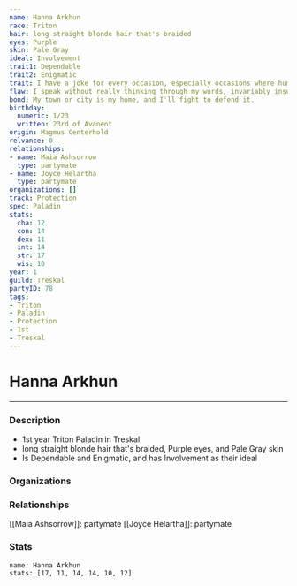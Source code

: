 ```yaml
---
name: Hanna Arkhun
race: Triton
hair: long straight blonde hair that's braided
eyes: Purple
skin: Pale Gray
ideal: Involvement
trait1: Dependable
trait2: Enigmatic
trait: I have a joke for every occasion, especially occasions where humor is inappropriate.
flaw: I speak without really thinking through my words, invariably insulting others.
bond: My town or city is my home, and I'll fight to defend it.
birthday:
  numeric: 1/23
  written: 23rd of Avanent
origin: Magmus Centerhold
relvance: 0
relationships:
- name: Maia Ashsorrow
  type: partymate
- name: Joyce Helartha
  type: partymate
organizations: []
track: Protection
spec: Paladin
stats:
  cha: 12
  con: 14
  dex: 11
  int: 14
  str: 17
  wis: 10
year: 1
guild: Treskal
partyID: 78
tags:
- Triton
- Paladin
- Protection
- 1st
- Treskal
---
```

# Hanna Arkhun
---
### Description
- 1st year Triton Paladin in Treskal
- long straight blonde hair that's braided, Purple eyes, and Pale Gray skin
- Is Dependable and Enigmatic, and has Involvement as their ideal

### Organizations
### Relationships
[[Maia Ashsorrow]]: partymate
[[Joyce Helartha]]: partymate
### Stats
```statblock
name: Hanna Arkhun
stats: [17, 11, 14, 14, 10, 12]
```
